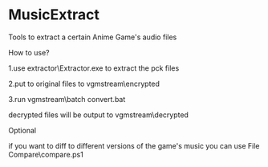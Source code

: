 # MusicExtract
Tools to extract a certain Anime Game's audio files


How to use?

1.use extractor\Extractor.exe to extract the pck files

2.put to original files to vgmstream\encrypted

3.run vgmstream\batch convert.bat

  decrypted files will be output to vgmstream\decrypted
  


  
Optional

if you want to diff to different versions of the game's music you can use File Compare\compare.ps1
